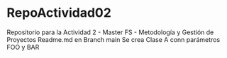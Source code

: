 # RepoActividad02
Repositorio para la Actividad 2 - Master FS - Metodología y Gestión de Proyectos
Readme.md en Branch main
Se crea Clase A conn parámetros FOO y BAR